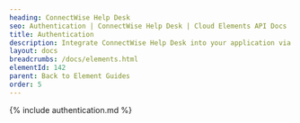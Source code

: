 ```yaml
---
heading: ConnectWise Help Desk
seo: Authentication | ConnectWise Help Desk | Cloud Elements API Docs
title: Authentication
description: Integrate ConnectWise Help Desk into your application via the Cloud Elements APIs.
layout: docs
breadcrumbs: /docs/elements.html
elementId: 142
parent: Back to Element Guides
order: 5
---
```


{% include authentication.md %}
